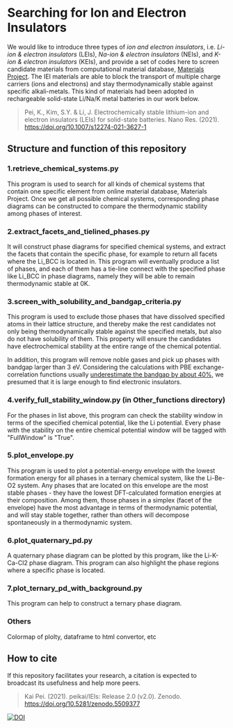 # Searching for Ion and Electron Insulators

We would like to introduce three types of *ion and electron insulators*, i.e. *Li-ion & electron insulators* (LEIs), *Na-ion & electron insulators* (NEIs), and *K-ion & electron insulators* (KEIs), and provide a set of codes here to screen candidate materials from computational material database, [Materials Project](https://materialsproject.org). The IEI materials are able to block the transport of multiple charge carriers (ions and electrons) and stay thermodynamically stable against specific alkali-metals. This kind of materials had been adopted in rechargeable solid-state Li/Na/K metal batteries in our work below.

> Pei, K., Kim, S.Y. & Li, J. Electrochemically stable lithium-ion and electron insulators (LEIs) for solid-state batteries. Nano Res. (2021). https://doi.org/10.1007/s12274-021-3627-1

## Structure and function of this repository

### 1.retrieve_chemical_systems.py

This program is used to search for all kinds of chemical systems that contain one specific element from online material database, Materials Project. Once we get all possible chemical systems, corresponding phase diagrams can be constructed to compare the thermodynamic stability among phases of interest.

### 2.extract_facets_and_tielined_phases.py

It will construct phase diagrams for specified chemical systems, and extract the facets that contain the specific phase, for example to return all facets where the Li_BCC is located in. This program will eventually produce a list of phases, and each of them has a tie-line connect with the specified phase like Li_BCC in phase diagrams, namely they will be able to remain thermodynamic stable at 0K.

### 3.screen_with_solubility_and_bandgap_criteria.py

This program is used to exclude those phases that have dissolved specified atoms in their lattice structure, and thereby make the rest candidates not only being thermodynamically stable against the specified metals, but also do not have solubility of them. This property will ensure the candidates have electrochemical stability at the entire range of the chemical potential.

In addition, this program will remove noble gases and pick up phases with bandgap larger than 3 eV. Considering the calculations with PBE exchange-correlation functions usually [underestimate the bandgap by about 40%](https://wiki.materialsproject.org/Calculations_Manual#Accuracy_of_Band_Structures), we presumed that it is large enough to find electronic insulators.

### 4.verify_full_stability_window.py (in Other_functions directory)

For the phases in list above, this program can check the stability window in terms of the specified chemical potential, like the Li potential. Every phase with the stability on the entire chemical potential window will be tagged with "FullWindow" is "True".

### 5.plot_envelope.py

This program is used to plot a potential-energy envelope with the lowest formation energy for all phases in a ternary chemical system, like the Li-Be-O2 system. Any phases that are located on this envelope are the most stable phases - they have the lowest DFT-calculated formation energies at their composition. Among them, those phases in a simplex (facet of the envelope) have the most advantage in terms of thermodynamic potential, and will stay stable together, rather than others will decompose spontaneously in a thermodynamic system.

### 6.plot_quaternary_pd.py

A quaternary phase diagram can be plotted by this program, like the Li-K-Ca-Cl2 phase diagram. This program can also highlight the phase regions where a specific phase is located.

### 7.plot_ternary_pd_with_background.py

This program can help to construct a ternary phase diagram.

### Others

Colormap of plolty, dataframe to html convertor, etc

## How to cite
If this repository facilitates your research, a citation is expected to broadcast its usefulness and help more peers.

> Kai Pei. (2021). peikai/IEIs: Release 2.0 (v2.0). Zenodo. https://doi.org/10.5281/zenodo.5509377

[![DOI](https://zenodo.org/badge/228514002.svg)](https://zenodo.org/badge/latestdoi/228514002) 